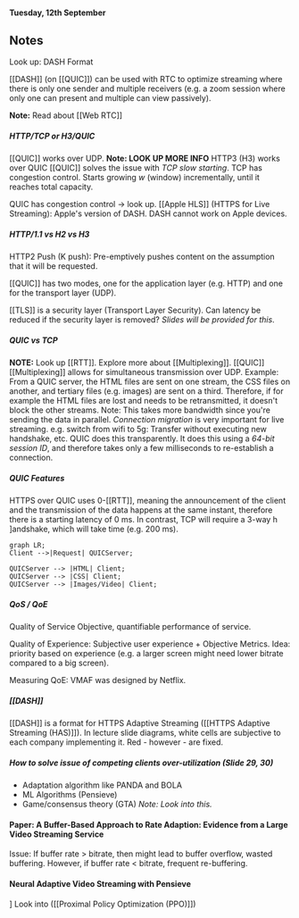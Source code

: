 #### Tuesday, 12th September

## Notes
Look up: DASH Format

[[DASH]] (on [[QUIC]]) can be used with RTC to optimize streaming where there is only one sender and multiple receivers (e.g. a zoom session where only one can present and multiple can view passively).

**Note:** Read about [[Web RTC]]

##### HTTP/TCP or H3/QUIC
[[QUIC]] works over UDP. **Note: LOOK UP MORE INFO**
HTTP3 (H3) works over QUIC
[[QUIC]] solves the issue with *TCP slow starting*.
	TCP has congestion control.
	Starts growing $w$ (window) incrementally, until it reaches total capacity.
	
QUIC has congestion control -> look up.
	[[Apple HLS]] (HTTPS for Live Streaming): Apple's version of DASH. DASH cannot work on Apple devices.

##### HTTP/1.1 vs H2 vs H3
HTTP2 Push (K push): Pre-emptively pushes content on the assumption that it will be requested.

[[QUIC]] has two modes, one for the application layer (e.g. HTTP) and one for the transport layer (UDP).

[[TLS]] is a security layer (Transport Layer Security).
	Can latency be reduced if the security layer is removed? *Slides will be provided for this*.

##### QUIC vs TCP
**NOTE:** Look up [[RTT]]. 
Explore more about [[Multiplexing]].
	[[QUIC]] [[Multiplexing]] allows for simultaneous transmission over UDP.
		Example: From a QUIC server, the HTML files are sent on one stream, the CSS files on another, and tertiary files (e.g. images) are sent on a third. Therefore, if for example the HTML files are lost and needs to be retransmitted, it doesn't block the other streams.
		Note: This takes more bandwidth since you're sending the data in parallel.
*Connection migration* is very important for live streaming.
	e.g. switch from wifi to 5g: Transfer without executing new handshake, etc. QUIC does this transparently. It does this using a *64-bit session ID*, and therefore takes only a few milliseconds to re-establish a connection.
##### QUIC Features
HTTPS over QUIC uses 0-[[RTT]], meaning the announcement of the client and the transmission of the data happens at the same instant, therefore there is a starting latency of 0 ms.
	In contrast, TCP will require a 3-way h ]andshake, which will take time (e.g. 200 ms).

```mermaid
graph LR;
Client -->|Request| QUICServer;

QUICServer --> |HTML| Client;
QUICServer --> |CSS| Client;
QUICServer --> |Images/Video| Client;
```

##### QoS / QoE
Quality of Service
	Objective, quantifiable performance of service.

Quality of Experience:
	Subjective user experience + Objective Metrics.
	Idea: priority based on experience (e.g. a larger screen might need lower bitrate compared to a big screen).

Measuring QoE: VMAF was designed by Netflix.

##### [[DASH]]
[[DASH]] is a format for HTTPS Adaptive Streaming ([[HTTPS Adaptive Streaming (HAS)]]).
In lecture slide diagrams, white cells are subjective to each company implementing it. Red - however - are fixed.

##### How to solve issue of competing clients over-utilization (Slide 29, 30)
- Adaptation algorithm like PANDA and BOLA
- ML Algorithms (Pensieve)
- Game/consensus theory (GTA) *Note: Look into this.*

#### Paper: A Buffer-Based Approach to Rate Adaption: Evidence from a Large Video Streaming Service
Issue: If buffer rate > bitrate, then might lead to buffer overflow, wasted buffering.
	However, if buffer rate < bitrate, frequent re-buffering.

#### Neural Adaptive Video Streaming with Pensieve
]
Look into  ([[Proximal Policy Optimization (PPO)]])
